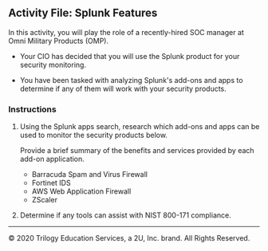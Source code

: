 ## Activity File: Splunk Features

In this activity, you will play the role of a recently-hired SOC manager at Omni Military Products (OMP).

- Your CIO has decided that you will use the Splunk product for your security monitoring.

- You have been tasked with analyzing Splunk's add-ons and apps to determine if any of them will work with your security products.

### Instructions

1. Using the Splunk apps search, research which add-ons and apps can be used to monitor the security products below. 

    Provide a brief summary of the benefits and services provided by each add-on application. 

    - Barracuda Spam and Virus Firewall
    - Fortinet IDS
    - AWS Web Application Firewall
    - ZScaler 

  
2. Determine if any tools can assist with NIST 800-171 compliance.

---

© 2020 Trilogy Education Services, a 2U, Inc. brand. All Rights Reserved.  

